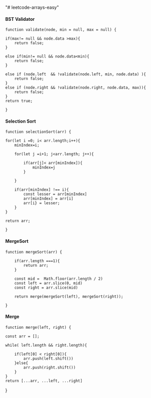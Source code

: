 "# leetcode-arrays-easy" 

#### BST Validator




    function validate(node, min = null, max = null) {
    
    if(max!= null && node.data >max){
        return false;
    }
    
    else if(min!= null && node.data<min){
        return false;
    }
    
    else if (node.left  && !validate(node.left, min, node.data) ){
        return false;
    }
    else if (node.right && !validate(node.right, node.data, max)){
        return false;
    }
    return true;
    
    }
    
    
#### Selection Sort


    function selectionSort(arr) {
    
    for(let i =0; i< arr.length;i++){
        minIndex=i;
        
        for(let j =i+1; j<arr.length; j++){
        
            if(arr[j]< arr[minIndex]){
                minIndex=j
            }
        
        }
        
        if(arr[minIndex] !== i){
            const lesser = arr[minIndex]
            arr[minIndex] = arr[i]
            arr[i} = lesser;
        }
    }
    
    return arr;
    
    }
    
#### MergeSort

    
    function mergeSort(arr) {
    
        if(arr.length ===1){
            return arr;
        }
    
        const mid =  Math.floor(arr.length / 2)
        const left = arr.slice(0, mid)
        const right = arr.slice(mid)
    
        return merge(mergeSort(left), mergeSort(right));
    
    }


#### Merge 



    function merge(left, right) {
    
    const arr = [];
    
    while( left.length && right.length){
        
        if(left[0] < right[0]){
            arr.push(left.shift())
        }else{
            arr.push(right.shift())
        }
    }
    return [...arr, ...left, ...right]

}
    
    
    
    
